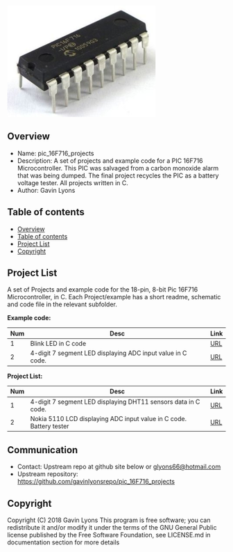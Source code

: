 
![PIC](https://github.com/gavinlyonsrepo/pic_16F716_projects/blob/master/images/pic16F716.jpg)

Overview
--------------------------------------------
* Name: pic_16F716_projects
* Description: A set of projects and example code for a PIC 16F716 Microcontroller.
This PIC was salvaged from a carbon monoxide alarm that was being dumped.
The final project recycles the PIC as a battery voltage tester.
All projects written in C.
* Author: Gavin Lyons 

Table of contents
---------------------------

  * [Overview](#overview)
  * [Table of contents](#table-of-contents)
  * [Project List](#project-list)
  * [Copyright](#copyright)


Project List
-----------------------------------------
A set of Projects and example code for the 18-pin, 8-bit Pic 16F716 Microcontroller,
in C.
Each Project/example has a short readme, schematic and code file
in the relevant subfolder.

**Example code:**

| Num | Desc | Link |
| --- | --- | --- |
| 1  | Blink LED in C code  | [URL](projects/blink_led_c) |
| 2  | 4-digit 7 segment LED displaying ADC input value in C code. | [URL](projects/7seg_ADC)

**Project List:**

| Num | Desc | Link |
| --- | --- | --- |
| 1  | 4-digit 7 segment LED displaying DHT11 sensors data in C code. | [URL](projects/7seg_dht11)
| 2  | Nokia 5110 LCD displaying ADC input value in C code. Battery tester | [URL](projects/nokia_5110)

Communication
-----------

* Contact: Upstream repo at github site below or glyons66@hotmail.com
* Upstream repository: https://github.com/gavinlyonsrepo/pic_16F716_projects

Copyright
---------
Copyright (C) 2018 Gavin Lyons 
This program is free software; you can redistribute it and/or modify
it under the terms of the GNU General Public license published by
the Free Software Foundation, see LICENSE.md in documentation section 
for more details
